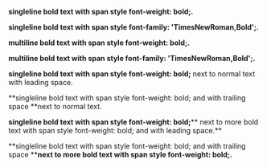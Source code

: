 **singleline bold text with span style font-weight: bold;.**

**singleline bold text with span style font-family: 'TimesNewRoman,Bold';.**

**multiline bold text with span style font-weight: bold;.**

**multiline bold text with span style font-family: 'TimesNewRoman,Bold';.**

**singleline bold text with span style font-weight: bold;** next to normal text with leading space.

**singleline bold text with span style font-weight: bold; and with trailing space **next to normal text.

**singleline bold text with span style font-weight: bold;**** next to more bold text with span style font-weight: bold; and with leading space.**

**singleline bold text with span style font-weight: bold; and with trailing space ****next to more bold text with span style font-weight: bold;.**